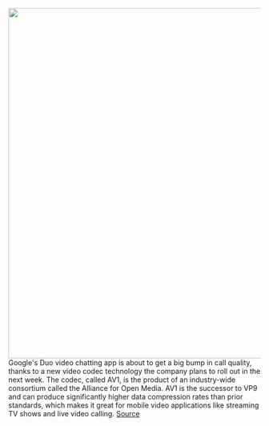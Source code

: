 <img src='https://cdn.vox-cdn.com/thumbor/WMfMKs3xMaWYPyaLVUYlEvIt2WY=/0x0:2008x1333/1200x800/filters:focal(844x507:1164x827)/cdn.vox-cdn.com/uploads/chorus_image/image/66692918/duovideo.5.jpg' width='700px' /><br/>
Google's Duo video chatting app is about to get a big bump in call quality, thanks to a new video codec technology the company plans to roll out in the next week. The codec, called AV1, is the product of an industry-wide consortium called the Alliance for Open Media. AV1 is the successor to VP9 and can produce significantly higher data compression rates than prior standards, which makes it great for mobile video applications like streaming TV shows and live video calling.
<a href='https://www.theverge.com/2020/4/22/21231959/google-duo-update-video-call-quality-av1-codec'> Source <a/>
